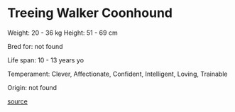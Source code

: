 # Treeing Walker Coonhound

Weight: 20 - 36 kg
Height: 51 - 69 cm

Bred for: not found 

Life span: 10 - 13 years yo

Temperament: Clever, Affectionate, Confident, Intelligent, Loving, Trainable

Origin: not found

[source](https://api.thedogapi.com/v1/breeds/250)
